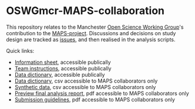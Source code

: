 # OSWGmcr-MAPS-collaboration

This repository relates to the Manchester [Open Science Working Group](https://osf.io/vgt3x/)'s contribution to the [MAPS-project](https://osf.io/9qke2/). Discussions and decisions on study design are tracked as [issues](https://github.com/wjchulme/OSWGmcr-MAPS-collaboration/issues), and then realised in the analysis scripts.

Quick links:

- [Information sheet](https://osf.io/gw96r/), accessible publically
- [Team instructions](https://osf.io/svj6h/), accessible publically
- [Data dictionary](https://osf.io/b8pj4/), accessible publically
- [Data dictionary](https://osf.io/m2ckj/), csv accessible to MAPS collaborators only
- [Synthetic data](https://osf.io/khxzd/), csv accessible to MAPS collaborators only
- [Preview final analysis report](https://osf.io/w6udn/), pdf accessible to MAPS collaborators only
- [Submission guidelines](https://osf.io/w6udn/), pdf accessible to MAPS collaborators only
